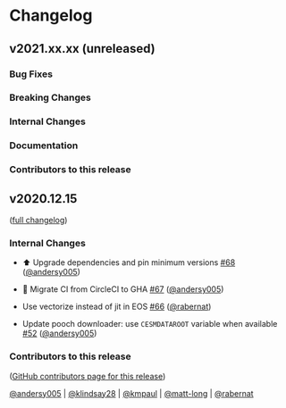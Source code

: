 # Changelog

## v2021.xx.xx (unreleased)

### Bug Fixes

### Breaking Changes

### Internal Changes

### Documentation

### Contributors to this release

## v2020.12.15

([full changelog](https://github.com/NCAR/pop-tools/compare/4aba19d40d5aec44b6032b5031f655ed3c40040e...bd1236ca615b32595c43cfa689e85fc9a112eb9f))

### Internal Changes

- ⬆️ Upgrade dependencies and pin minimum versions [#68](https://github.com/NCAR/pop-tools/pull/68) ([@andersy005](https://github.com/andersy005))

- 💚 Migrate CI from CircleCI to GHA [#67](https://github.com/NCAR/pop-tools/pull/67) ([@andersy005](https://github.com/andersy005))
- Use vectorize instead of jit in EOS [#66](https://github.com/NCAR/pop-tools/pull/66) ([@rabernat](https://github.com/rabernat))
- Update pooch downloader: use `CESMDATAROOT` variable when available [#52](https://github.com/NCAR/pop-tools/pull/52) ([@andersy005](https://github.com/andersy005))

### Contributors to this release

([GitHub contributors page for this release](https://github.com/NCAR/pop-tools/graphs/contributors?from=2020-09-14&to=2020-12-16&type=c))

[@andersy005](https://github.com/search?q=repo%3ANCAR%2Fpop-tools+involves%3Aandersy005+updated%3A2020-09-14..2020-12-16&type=Issues) | [@klindsay28](https://github.com/search?q=repo%3ANCAR%2Fpop-tools+involves%3Aklindsay28+updated%3A2020-09-14..2020-12-16&type=Issues) | [@kmpaul](https://github.com/search?q=repo%3ANCAR%2Fpop-tools+involves%3Akmpaul+updated%3A2020-09-14..2020-12-16&type=Issues) | [@matt-long](https://github.com/search?q=repo%3ANCAR%2Fpop-tools+involves%3Amatt-long+updated%3A2020-09-14..2020-12-16&type=Issues) | [@rabernat](https://github.com/search?q=repo%3ANCAR%2Fpop-tools+involves%3Arabernat+updated%3A2020-09-14..2020-12-16&type=Issues)
